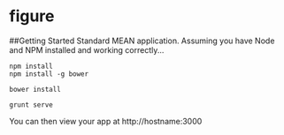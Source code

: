 figure
=============

##Getting Started
Standard MEAN application. Assuming you have Node and NPM installed and working correctly...

```
npm install
npm install -g bower

bower install

grunt serve
```

You can then view your app at http://hostname:3000
